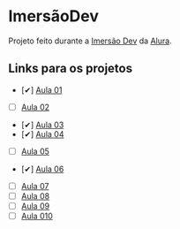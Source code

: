 # ImersãoDev

Projeto feito durante a [Imersão Dev](https://imersao.dev) da [Alura](https://alura.com.br).

## Links para os projetos

- [✔] [Aula 01](https://https://imersaodev.vercel.app/aula1)
- [ ] [Aula 02](https://https://imersaodev.vercel.app/aula2)
- [✔] [Aula 03](https://https://imersaodev.vercel.app/aula3)
- [✔] [Aula 04](https://https://imersaodev.vercel.app/aula4)
- [ ] [Aula 05](https://https://imersaodev.vercel.app/aula5)
- [✔] [Aula 06](https://https://imersaodev.vercel.app/aula6)
- [ ] [Aula 07](https://https://imersaodev.vercel.app/aula7)
- [ ] [Aula 08](https://https://imersaodev.vercel.app/aula8)
- [ ] [Aula 09](https://https://imersaodev.vercel.app/aula9)
- [ ] [Aula 010](https://https://imersaodev.vercel.app/aula10)
